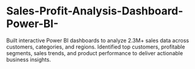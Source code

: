 # Sales-Profit-Analysis-Dashboard-Power-BI-
Built interactive Power BI dashboards to analyze 2.3M+ sales data across customers, categories, and regions.  Identified top customers, profitable segments, sales trends, and product performance to deliver actionable business insights.
